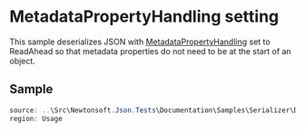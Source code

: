 ﻿# MetadataPropertyHandling setting

This sample deserializes JSON with [MetadataPropertyHandling](/api/newtonsoft/json/metadatapropertyhandling/) set to ReadAhead so that metadata properties do not need to be at the start of an object.

## Sample

```csharp Usage
source: ..\Src\Newtonsoft.Json.Tests\Documentation\Samples\Serializer\DeserializeMetadataPropertyHandling.cs
region: Usage
```
